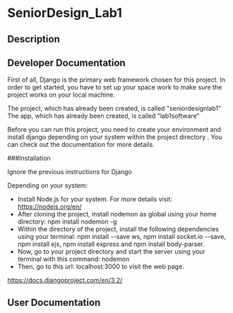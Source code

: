 # SeniorDesign_Lab1

## Description



## Developer Documentation

First of all, Django is the primary web framework chosen for this project. In order to get started, you have to set up your
space work to make sure the project works on your local machine.

The project, which has already been created, is called "seniordesignlab1"
The app, which has already been created, is called "lab1software"

Before you can run this project, you need to create your environment and install django depending on your system within the project directory . 
You can check out the documentation for more details.


###Installation

Ignore the previous instructions for Django

Depending on your system:

- Install Node.js for your system. For more details visit: https://nodejs.org/en/
- After cloning the project, install nodemon as global using your home directory: npm install nodemon -g
- Within the directory of the project, install the following dependencies using your terminal:
       npm install --save ws, npm install socket.io --save, npm install ejs, npm install express and npm install body-parser.
- Now, go to your project directory and start the server using your terminal with this command: nodemon 
- Then, go to this url: localhost:3000 to visit the web page.



https://docs.djangoproject.com/en/3.2/

## User Documentation


